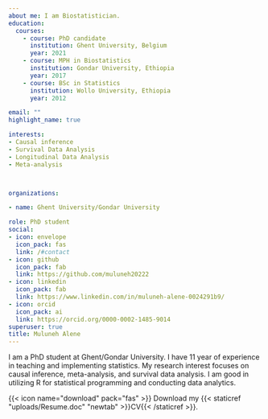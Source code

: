 ```yaml
---
about me: I am Biostatistician.
education:
  courses:
    - course: PhD candidate 
      institution: Ghent University, Belgium
      year: 2021
    - course: MPH in Biostatistics
      institution: Gondar University, Ethiopia
      year: 2017
    - course: BSc in Statistics
      institution: Wollo University, Ethiopia
      year: 2012

email: ""
highlight_name: true

interests:
- Causal inference
- Survival Data Analysis
- Longitudinal Data Analysis
- Meta-analysis



organizations:

- name: Ghent University/Gondar University

role: PhD student
social:
- icon: envelope
  icon_pack: fas
  link: /#contact
- icon: github
  icon_pack: fab
  link: https://github.com/muluneh20222
- icon: linkedin
  icon_pack: fab
  link: https://www.linkedin.com/in/muluneh-alene-0024291b9/
- icon: orcid
  icon_pack: ai
  link: https://orcid.org/0000-0002-1485-9014 
superuser: true
title: Muluneh Alene
---
```


I am a PhD student at Ghent/Gondar University. I have 11 year of experience in teaching and implementing statistics. My research interest focuses on causal inference, meta-analysis, and survival data analysis. I am good in utilizing R for statistical programming and conducting data analytics.  

{{< icon name="download" pack="fas" >}} Download my {{< staticref "uploads/Resume.doc" "newtab" >}}CV{{< /staticref >}}.
